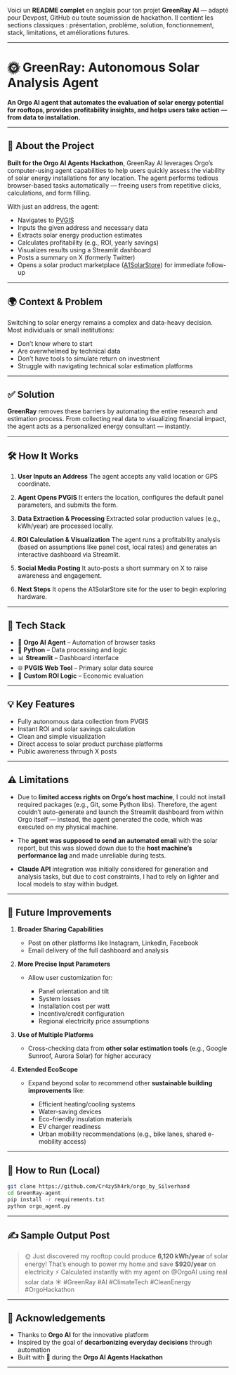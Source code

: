 Voici un **README complet** en anglais pour ton projet **GreenRay AI** — adapté pour Devpost, GitHub ou toute soumission de hackathon. Il contient les sections classiques : présentation, problème, solution, fonctionnement, stack, limitations, et améliorations futures.

---

# 🌞 GreenRay: Autonomous Solar Analysis Agent

**An Orgo AI agent that automates the evaluation of solar energy potential for rooftops, provides profitability insights, and helps users take action — from data to installation.**

---

## 🧠 About the Project

**Built for the Orgo AI Agents Hackathon**, GreenRay AI leverages Orgo’s computer-using agent capabilities to help users quickly assess the viability of solar energy installations for any location. The agent performs tedious browser-based tasks automatically — freeing users from repetitive clicks, calculations, and form filling.

With just an address, the agent:

* Navigates to [PVGIS](https://re.jrc.ec.europa.eu/pvg_tools/en/)
* Inputs the given address and necessary data
* Extracts solar energy production estimates
* Calculates profitability (e.g., ROI, yearly savings)
* Visualizes results using a Streamlit dashboard
* Posts a summary on X (formerly Twitter)
* Opens a solar product marketplace ([A1SolarStore](https://a1solarstore.com/)) for immediate follow-up

---

## 🌍 Context & Problem

Switching to solar energy remains a complex and data-heavy decision. Most individuals or small institutions:

* Don’t know where to start
* Are overwhelmed by technical data
* Don’t have tools to simulate return on investment
* Struggle with navigating technical solar estimation platforms

---

## ✅ Solution

**GreenRay** removes these barriers by automating the entire research and estimation process. From collecting real data to visualizing financial impact, the agent acts as a personalized energy consultant — instantly.

---

## 🛠️ How It Works

1. **User Inputs an Address**
   The agent accepts any valid location or GPS coordinate.

2. **Agent Opens PVGIS**
   It enters the location, configures the default panel parameters, and submits the form.

3. **Data Extraction & Processing**
   Extracted solar production values (e.g., kWh/year) are processed locally.

4. **ROI Calculation & Visualization**
   The agent runs a profitability analysis (based on assumptions like panel cost, local rates) and generates an interactive dashboard via Streamlit.

5. **Social Media Posting**
   It auto-posts a short summary on X to raise awareness and engagement.

6. **Next Steps**
   It opens the A1SolarStore site for the user to begin exploring hardware.

---

## 🧱 Tech Stack

* 🧠 **Orgo AI Agent** – Automation of browser tasks
* 🐍 **Python** – Data processing and logic
* 📊 **Streamlit** – Dashboard interface
* 🌐 **PVGIS Web Tool** – Primary solar data source
* 🧮 **Custom ROI Logic** – Economic evaluation

---

## 💡 Key Features

* Fully autonomous data collection from PVGIS
* Instant ROI and solar savings calculation
* Clean and simple visualization
* Direct access to solar product purchase platforms
* Public awareness through X posts

---

## ⚠️ Limitations

* Due to **limited access rights on Orgo’s host machine**, I could not install required packages (e.g., Git, some Python libs). Therefore, the agent couldn’t auto-generate and launch the Streamlit dashboard from within Orgo itself — instead, the agent generated the code, which was executed on my physical machine.

* The **agent was supposed to send an automated email** with the solar report, but this was slowed down due to the **host machine’s performance lag** and made unreliable during tests.

* **Claude API** integration was initially considered for generation and analysis tasks, but due to cost constraints, I had to rely on lighter and local models to stay within budget.

---

## 🚀 Future Improvements

1. **Broader Sharing Capabilities**

   * Post on other platforms like Instagram, LinkedIn, Facebook
   * Email delivery of the full dashboard and analysis

2. **More Precise Input Parameters**

   * Allow user customization for:

     * Panel orientation and tilt
     * System losses
     * Installation cost per watt
     * Incentive/credit configuration
     * Regional electricity price assumptions

3. **Use of Multiple Platforms**

   * Cross-checking data from **other solar estimation tools** (e.g., Google Sunroof, Aurora Solar) for higher accuracy

4. **Extended EcoScope**

   * Expand beyond solar to recommend other **sustainable building improvements** like:

     * Efficient heating/cooling systems
     * Water-saving devices
     * Eco-friendly insulation materials
     * EV charger readiness
     * Urban mobility recommendations (e.g., bike lanes, shared e-mobility access)

---

## 🏁 How to Run (Local)

```bash
git clone https://github.com/Cr4zy5h4rk/orgo_by_Silverhand
cd GreenRay-agent
pip install -r requirements.txt
python orgo_agent.py
```

---

## ✍️ Sample Output Post

> 🌞 Just discovered my rooftop could produce **6,120 kWh/year** of solar energy!
> That’s enough to power my home and save **\$920/year** on electricity ⚡
> Calculated instantly with my agent on @OrgoAI using real solar data ☀️
> \#GreenRay #AI #ClimateTech #CleanEnergy #OrgoHackathon

---

## 🙌 Acknowledgements

* Thanks to **Orgo AI** for the innovative platform
* Inspired by the goal of **decarbonizing everyday decisions** through automation
* Built with 💚 during the **Orgo AI Agents Hackathon**

---

